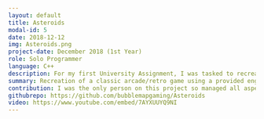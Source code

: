 ```yaml
---
layout: default
title: Asteroids
modal-id: 5
date: 2018-12-12
img: Asteroids.png
project-date: December 2018 (1st Year)
role: Solo Programmer
language: C++
description: For my first University Assignment, I was tasked to recreate a classic arcade/retro game using a provided engine in C++. The provided engine included functionality to draw and move sprites as well as creating windows, all of the game logic programmings was completed by myself.  The project required OOP principles to be followed as well as programming standards around variable, class and function naming. This gave me my first insight and attempt at creating a product that reached industry standards of programming.<br>The recreation includes most of the features present in the original game including score, asteroids breaking up when shot, lives and UFOs.
summary: Recreation of a classic arcade/retro game using a provided engine in C++.
contribution: I was the only person on this project so managed all aspects of its creation including sourcing and creating assets, all programming and project time management.<br><br>Mechanics Developed<ul><li>Main Menu</li><li>Ship Shooting</li><li>Asteroid Breakup/Destruction</li><li>Asteroid Spawn Management (Waves)</li><li>UFO Movement/Shooting</li><li>UFO Spawn Management</li><li>Score Tracking</li></ul>
githubrepo: https://github.com/bubblemapgaming/Asteroids
video: https://www.youtube.com/embed/7AYXUUYQ9NI
---
```

